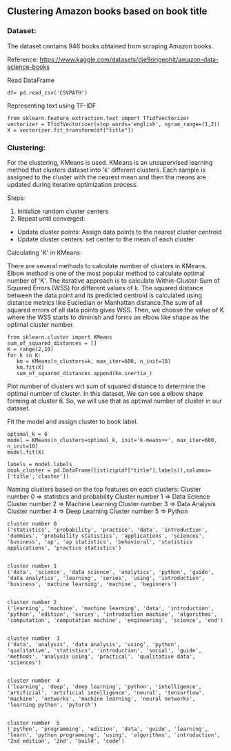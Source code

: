 ## Clustering Amazon books based on book title

### Dataset: 

The dataset contains 946 books obtained from scraping Amazon books.

Reference: https://www.kaggle.com/datasets/die9origephit/amazon-data-science-books

Read DataFrame

```
df= pd.read_csv('CSVPATH')
```

Representing text using TF-IDF

```
from sklearn.feature_extraction.text import TfidfVectorizer
vectorizer = TfidfVectorizer(stop_words='english', ngram_range=(1,2))
X = vectorizer.fit_transform(df["title"])
```

### Clustering:

For the clustering, KMeans is used. KMeans is an unsupervised learning method that clusters dataset into 'k' different clusters. Each sample is assigned to the cluster with the nearest mean and then the means are updated during iterative optimization process.

Steps:

1) Initialize random cluster centers <br>
2) Repeat until converged:
 - Update cluster points: Assign data points to the nearest cluster centroid
 - Update cluster centers: set center to the mean of each cluster

Calculating 'K' in KMeans:

There are several methods to calculate number of clusters in KMeans. Elbow method is one of the most popular method to calculate optimal number of 'K'. The iterative approach is to calculate Within-Cluster-Sum of Squared Errors (WSS) for different values of k. The squared distance between the data point and its predicted centroid is calculated using distance metrics like Eucledian or Manhattan distance.The sum of all squared errors of all data points gives WSS. Then, we choose the value of K where the WSS starts to diminish and forms an elbow like shape as the optimal cluster number.

```
from sklearn.cluster import KMeans
sum_of_squared_distances = []
K = range(2,10)
for k in K:
   km = KMeans(n_clusters=k, max_iter=600, n_init=10)
   km.fit(X)
   sum_of_squared_distances.append(km.inertia_)
```

Plot number of clusters wrt sum of squared distance to determine the optimal number of cluster. In this dataset, We can see a elbow shape forming at cluster 6. So, we will use that as optimal number of cluster in our dataset.

Fit the model and assign cluster to book label.

```
optimal_k = 6
model = KMeans(n_clusters=optimal_k, init='k-means++', max_iter=600, n_init=10)
model.fit(X)

labels = model.labels_
book_cluster = pd.DataFrame(list(zip(df["title"],labels)),columns=['title','cluster'])
```

Naming clusters based on the top features on each clusters:
Cluster number 0 => statistics and probability
Cluster number 1 => Data Science
Cluster number 2 => Machine Learning
Cluster number 3 => Data Analysis
Cluster number 4 => Deep Learning
Cluster number 5 => Python

```
cluster number 0
('statistics', 'probability', 'practice', 'data', 'introduction', 'dummies', 'probability statistics', 'applications', 'sciences', 'business', 'ap', 'ap statistics', 'behavioral', 'statistics applications', 'practice statistics')


cluster number 1
('data', 'science', 'data science', 'analytics', 'python', 'guide', 'data analytics', 'learning', 'series', 'using', 'introduction', 'business', 'machine learning', 'machine', 'beginners')


cluster number 2
('learning', 'machine', 'machine learning', 'data', 'introduction', 'python', 'edition', 'series', 'introduction machine', 'algorithms', 'computation', 'computation machine', 'engineering', 'science', 'end')


cluster number  3
('data', 'analysis', 'data analysis', 'using', 'python', 'qualitative', 'statistics', 'introduction', 'social', 'guide', 'methods', 'analysis using', 'practical', 'qualitative data', 'sciences')


cluster number  4
('learning', 'deep', 'deep learning', 'python', 'intelligence', 'artificial', 'artificial intelligence', 'neural', 'tensorflow', 'machine', 'networks', 'machine learning', 'neural networks', 'learning python', 'pytorch')


cluster number  5
('python', 'programming', 'edition', 'data', 'guide', 'learning', 'learn', 'python programming', 'using', 'algorithms', 'introduction', '2nd edition', '2nd', 'build', 'code')

```
